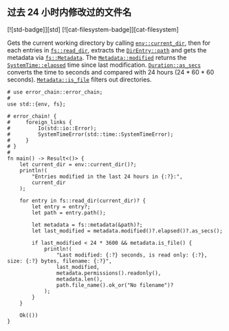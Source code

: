 ## 过去 24 小时内修改过的文件名

[![std-badge]][std] [![cat-filesystem-badge]][cat-filesystem]

Gets the current working directory by calling [`env::current_dir`],
then for each entries in [`fs::read_dir`], extracts the
[`DirEntry::path`] and gets the metadata via [`fs::Metadata`]. The
[`Metadata::modified`] returns the [`SystemTime::elapsed`] time since
last modification. [`Duration::as_secs`] converts the time to seconds and
compared with 24 hours (24 * 60 * 60 seconds). [`Metadata::is_file`] filters
out directories.

```rust,edition2018
# use error_chain::error_chain;
#
use std::{env, fs};

# error_chain! {
#     foreign_links {
#         Io(std::io::Error);
#         SystemTimeError(std::time::SystemTimeError);
#     }
# }
#
fn main() -> Result<()> {
    let current_dir = env::current_dir()?;
    println!(
        "Entries modified in the last 24 hours in {:?}:",
        current_dir
    );

    for entry in fs::read_dir(current_dir)? {
        let entry = entry?;
        let path = entry.path();

        let metadata = fs::metadata(&path)?;
        let last_modified = metadata.modified()?.elapsed()?.as_secs();

        if last_modified < 24 * 3600 && metadata.is_file() {
            println!(
                "Last modified: {:?} seconds, is read only: {:?}, size: {:?} bytes, filename: {:?}",
                last_modified,
                metadata.permissions().readonly(),
                metadata.len(),
                path.file_name().ok_or("No filename")?
            );
        }
    }

    Ok(())
}
```

[`DirEntry::path`]: https://doc.rust-lang.org/std/fs/struct.DirEntry.html#method.path
[`Duration::as_secs`]: https://doc.rust-lang.org/std/time/struct.Duration.html#method.as_secs
[`env::current_dir`]: https://doc.rust-lang.org/std/env/fn.current_dir.html
[`fs::Metadata`]: https://doc.rust-lang.org/std/fs/struct.Metadata.html
[`fs::read_dir`]: https://doc.rust-lang.org/std/fs/fn.read_dir.html
[`Metadata::is_file`]: https://doc.rust-lang.org/std/fs/struct.Metadata.html#method.is_file
[`Metadata::modified`]: https://doc.rust-lang.org/std/fs/struct.Metadata.html#method.modified
[`SystemTime::elapsed`]: https://doc.rust-lang.org/std/time/struct.SystemTime.html#method.elapsed
